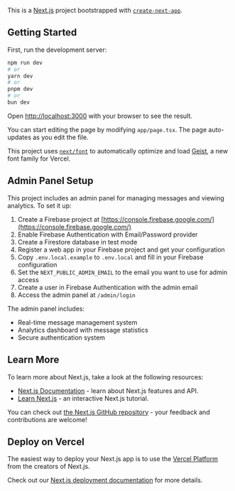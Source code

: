 This is a [Next.js](https://nextjs.org) project bootstrapped with [`create-next-app`](https://nextjs.org/docs/app/api-reference/cli/create-next-app).

## Getting Started

First, run the development server:

```bash
npm run dev
# or
yarn dev
# or
pnpm dev
# or
bun dev
```

Open [http://localhost:3000](http://localhost:3000) with your browser to see the result.

You can start editing the page by modifying `app/page.tsx`. The page auto-updates as you edit the file.

This project uses [`next/font`](https://nextjs.org/docs/app/building-your-application/optimizing/fonts) to automatically optimize and load [Geist](https://vercel.com/font), a new font family for Vercel.

## Admin Panel Setup

This project includes an admin panel for managing messages and viewing analytics. To set it up:

1. Create a Firebase project at [https://console.firebase.google.com/](https://console.firebase.google.com/)
2. Enable Firebase Authentication with Email/Password provider
3. Create a Firestore database in test mode
4. Register a web app in your Firebase project and get your configuration
5. Copy `.env.local.example` to `.env.local` and fill in your Firebase configuration
6. Set the `NEXT_PUBLIC_ADMIN_EMAIL` to the email you want to use for admin access
7. Create a user in Firebase Authentication with the admin email
8. Access the admin panel at `/admin/login`

The admin panel includes:
- Real-time message management system
- Analytics dashboard with message statistics
- Secure authentication system

## Learn More

To learn more about Next.js, take a look at the following resources:

- [Next.js Documentation](https://nextjs.org/docs) - learn about Next.js features and API.
- [Learn Next.js](https://nextjs.org/learn) - an interactive Next.js tutorial.

You can check out [the Next.js GitHub repository](https://github.com/vercel/next.js) - your feedback and contributions are welcome!

## Deploy on Vercel

The easiest way to deploy your Next.js app is to use the [Vercel Platform](https://vercel.com/new?utm_medium=default-template&filter=next.js&utm_source=create-next-app&utm_campaign=create-next-app-readme) from the creators of Next.js.

Check out our [Next.js deployment documentation](https://nextjs.org/docs/app/building-your-application/deploying) for more details.
